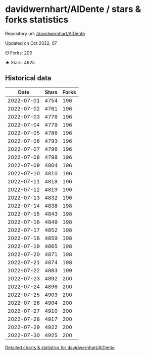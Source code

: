 # davidwernhart/AlDente / stars & forks statistics

Repository url: [/davidwernhart/AlDente](https://github.com/davidwernhart/AlDente)

Updated on Oct 2022, 07

☋ Forks: 200

★ Stars: 4925

## Historical data
| Date | Stars | Forks |
|------|-------|-------|
| 2022-07-01 | 4754 | 196 | 
| 2022-07-02 | 4761 | 196 | 
| 2022-07-03 | 4776 | 196 | 
| 2022-07-04 | 4779 | 196 | 
| 2022-07-05 | 4786 | 196 | 
| 2022-07-06 | 4793 | 196 | 
| 2022-07-07 | 4796 | 196 | 
| 2022-07-08 | 4798 | 196 | 
| 2022-07-09 | 4804 | 196 | 
| 2022-07-10 | 4810 | 196 | 
| 2022-07-11 | 4818 | 196 | 
| 2022-07-12 | 4819 | 196 | 
| 2022-07-13 | 4832 | 196 | 
| 2022-07-14 | 4838 | 198 | 
| 2022-07-15 | 4843 | 198 | 
| 2022-07-16 | 4849 | 198 | 
| 2022-07-17 | 4852 | 198 | 
| 2022-07-18 | 4859 | 198 | 
| 2022-07-19 | 4865 | 198 | 
| 2022-07-20 | 4871 | 198 | 
| 2022-07-21 | 4874 | 198 | 
| 2022-07-22 | 4883 | 199 | 
| 2022-07-23 | 4892 | 200 | 
| 2022-07-24 | 4896 | 200 | 
| 2022-07-25 | 4903 | 200 | 
| 2022-07-26 | 4904 | 200 | 
| 2022-07-27 | 4910 | 200 | 
| 2022-07-28 | 4917 | 200 | 
| 2022-07-29 | 4922 | 200 | 
| 2022-07-30 | 4925 | 200 | 


[Detailed charts & statistics for davidwernhart/AlDente](https://reviewgithub.com/rep/davidwernhart/AlDente)
